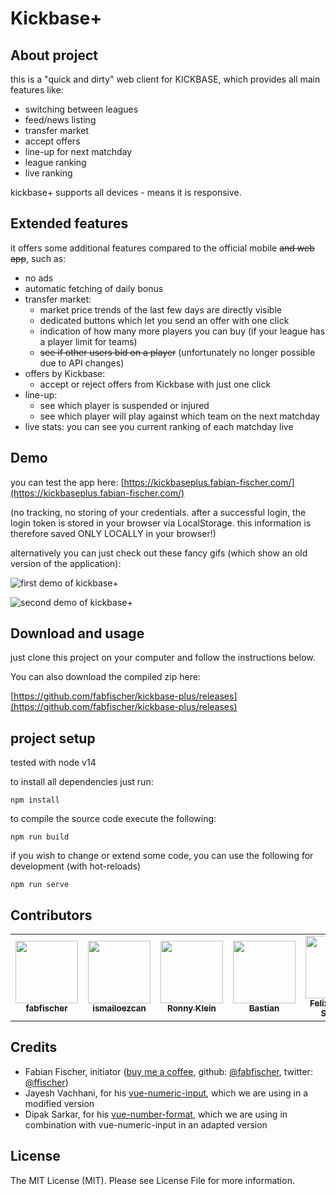 # Kickbase+

## About project
this is a "quick and dirty" web client for KICKBASE, which provides all main features like:

- switching between leagues
- feed/news listing
- transfer market
- accept offers
- line-up for next matchday
- league ranking
- live ranking

kickbase+ supports all devices - means it is responsive.

## Extended features

it offers some additional features compared to the official mobile ~~and web app~~, such as:
- no ads
- automatic fetching of daily bonus
- transfer market:
	- market price trends of the last few days are directly visible
	- dedicated buttons which let you send an offer with one click
	- indication of how many more players you can buy (if your league has a player limit for teams)
	- ~~see if other users bid on a player~~ (unfortunately no longer possible due to API changes)
- offers by Kickbase:
	- accept or reject offers from Kickbase with just one click
- line-up:
	- see which player is suspended or injured
	- see which player will play against which team on the next matchday
- live stats: you can see you current ranking of each matchday live

## Demo
you can test the app here: [https://kickbaseplus.fabian-fischer.com/](https://kickbaseplus.fabian-fischer.com/)

(no tracking, no storing of your credentials. after a successful login, the login token is stored in your browser via LocalStorage. this information is therefore saved ONLY LOCALLY in your browser!)

alternatively you can just check out these fancy gifs (which show an old version of the application):

![first demo of kickbase+](https://dev.fabian-fischer.com/github/kickbase+/demo-1.gif "first demo of kickbase+")


![second demo of kickbase+](https://dev.fabian-fischer.com/github/kickbase+/demo-2.gif "second demo of kickbase+")

## Download and usage
just clone this project on your computer and follow the instructions below. 

You can also download the compiled zip here:

[https://github.com/fabfischer/kickbase-plus/releases](https://github.com/fabfischer/kickbase-plus/releases)


## project setup
tested with node v14


to install all dependencies just run:

```
npm install
```

to compile the source code execute the following:
 
```
npm run build
```

if you wish to change or extend some code, you can use the following for development (with hot-reloads)

```
npm run serve
```

## Contributors

<!-- ALL-CONTRIBUTORS-LIST:START - Do not remove or modify this section -->
<!-- prettier-ignore-start -->
<!-- markdownlint-disable -->
<table>
  <tbody>
    <tr>
      <td align="center"><a href="https://github.com/fabfischer"><img src="https://avatars.githubusercontent.com/u/1053032?v=4" width="100px;" alt=""/><br /><sub><b>fabfischer</b></sub></a></td>
      <td align="center"><a href="https://github.com/ismailoezcan"><img src="https://avatars.githubusercontent.com/u/32710563?v=4" width="100px;" alt=""/><br /><sub><b>ismailoezcan</b></sub></a></td>
      <td align="center"><a href="https://github.com/eLindros"><img src="https://avatars.githubusercontent.com/u/4130049?v=4" width="100px;" alt=""/><br /><sub><b>Ronny Klein</b></sub></a></td>
      <td align="center"><a href="https://github.com/Quotic"><img src="https://avatars.githubusercontent.com/u/1618550?v=4" width="100px;" alt=""/><br /><sub><b>Bastian</b></sub></a></td>
      <td align="center"><a href="https://github.com/FelixSchuSi"><img src="https://avatars.githubusercontent.com/u/47390169?v=4" width="100px;" alt=""/><br /><sub><b>Felix Schulze Sindern</b></sub></a></td>
    </tr>
  </tbody>
</table>

<!-- markdownlint-restore -->
<!-- prettier-ignore-end -->

<!-- ALL-CONTRIBUTORS-LIST:END -->

## Credits

- Fabian Fischer, initiator ([buy me a coffee](https://www.buymeacoffee.com/ffischer),
  github: [@fabfischer](https://github.com/fabfischer), twitter: [@ffischer](https://twitter.com/ffischer))
- Jayesh Vachhani, for his [vue-numeric-input](https://github.com/JayeshLab/vue-numeric-input), which we are using in a
  modified version
- Dipak Sarkar, for his [vue-number-format](https://github.com/coders-tm/vue-number-format/tree/vue2.0), which we are using in combination with
  vue-numeric-input in an adapted version

## License

The MIT License (MIT). Please see License File for more information.